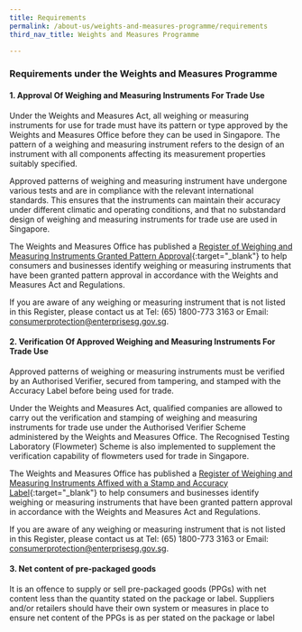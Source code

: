 ```yaml
---
title: Requirements
permalink: /about-us/weights-and-measures-programme/requirements
third_nav_title: Weights and Measures Programme

---
```

### Requirements under the Weights and Measures Programme

#### 1. Approval Of Weighing and Measuring Instruments For Trade Use

Under the Weights and Measures Act, all weighing or measuring instruments for use for trade must have its pattern or type approved by the Weights and Measures Office before they can be used in Singapore. The pattern of a weighing and measuring instrument refers to the design of an instrument with all components affecting its measurement properties suitably specified.

Approved patterns of weighing and measuring instrument have undergone various tests and are in compliance with the relevant international standards. This ensures that the instruments can maintain their accuracy under different climatic and operating conditions, and that no substandard design of weighing and measuring instruments for trade use are used in Singapore.

The Weights and Measures Office has published a [Register of Weighing and Measuring Instruments Granted Pattern Approval](https://cpsa.enterprisesg.gov.sg/totalagility/forms/cpssite/PUBSearchGPA.form){:target="_blank"} to help consumers and businesses identify weighing or measuring instruments that have been granted pattern approval in accordance with the Weights and Measures Act and Regulations. 

If you are aware of any weighing or measuring instrument that is not listed in this Register, please contact us at Tel: (65) 1800-773 3163 or Email: <consumerprotection@enterprisesg.gov.sg>.

#### 2. Verification Of Approved Weighing and Measuring Instruments For Trade Use

Approved patterns of weighing or measuring instruments must be verified by an Authorised Verifier, secured from tampering, and stamped with the Accuracy Label
before being used for trade.

Under the Weights and Measures Act, qualified companies are allowed to carry out the verification and stamping of weighing and measuring instruments for trade use 
under the Authorised Verifier Scheme administered by the Weights and Measures Office. The Recognised Testing Laboratory (Flowmeter) Scheme is also implemented to 
supplement the verification capability of flowmeters used for trade in Singapore.

The Weights and Measures Office has published a [Register of Weighing and Measuring Instruments Affixed with a Stamp and
Accuracy Label](https://cpsa.enterprisesg.gov.sg/totalagility/forms/cpssite/PUBSearchWMI.form){:target="_blank"} to help consumers and businesses identify weighing
or measuring instruments that have been granted pattern approval in accordance with the Weights and Measures Act and Regulations.

If you are aware of any weighing or measuring instrument that is not listed in this Register, please contact us at Tel: (65) 1800-773 3163 or Email: <consumerprotection@enterprisesg.gov.sg>.

#### 3. Net content of pre-packaged goods

It is an offence to supply or sell pre-packaged goods (PPGs) with net content less than the quantity stated on the package or label. Suppliers and/or retailers should have their own system or measures in place to ensure net content of the PPGs is as per stated on the package or label
